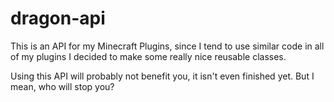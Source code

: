 # dragon-api
This is an API for my Minecraft Plugins, since I tend to use similar code in all of my plugins I decided to make some really nice reusable classes.

Using this API will probably not benefit you, it isn't even finished yet. But I mean, who will stop you?
